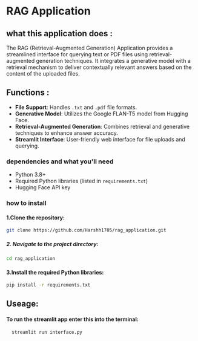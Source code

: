 # RAG Application

## what this application does :

The RAG (Retrieval-Augmented Generation) Application provides a streamlined interface for querying text or PDF files using retrieval-augmented generation techniques. It integrates a generative model with a retrieval mechanism to deliver contextually relevant answers based on the content of the uploaded files.

## Functions :

- **File Support**: Handles `.txt` and `.pdf` file formats.
- **Generative Model**: Utilizes the Google FLAN-T5 model from Hugging Face.
- **Retrieval-Augmented Generation**: Combines retrieval and generative techniques to enhance answer accuracy.
- **Streamlit Interface**: User-friendly web interface for file uploads and querying.



### dependencies and what you'll need

- Python 3.8+
- Required Python libraries (listed in `requirements.txt`)
- Hugging Face API key

### how to install 

#### 1.Clone the repository:

   ```bash
   git clone https://github.com/Harshh1705/rag_application.git
```
##### 2. Navigate to the project directory:

   ```bash
   cd rag_application
  ```
#### 3.Install the required Python libraries:
```bash
pip install -r requirements.txt
```
## Useage:
#### To run the streamlit app enter this into the terminal:
```bash
  streamlit run interface.py
```
